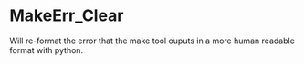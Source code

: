 # MakeErr_Clear


Will re-format the error that the make tool ouputs in a more human readable format with python.
